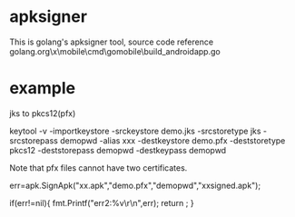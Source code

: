 # apksigner

This is golang's apksigner tool, source code reference golang.org\x\mobile\cmd\gomobile\build_androidapp.go

# example

jks to pkcs12(pfx)


keytool -v -importkeystore -srckeystore demo.jks -srcstoretype jks -srcstorepass demopwd   -alias xxx -destkeystore demo.pfx -deststoretype pkcs12 -deststorepass demopwd -destkeypass demopwd
 
 
Note that pfx files cannot have two certificates.


err=apk.SignApk("xx.apk","demo.pfx","demopwd","xxsigned.apk");

if(err!=nil){
   fmt.Printf("err2:%v\r\n",err);
   return ;
}
